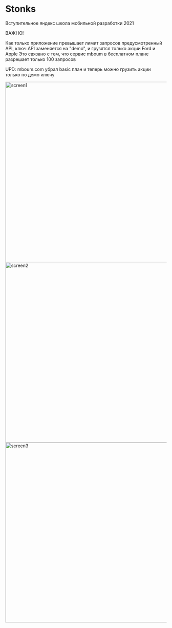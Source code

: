 # Stonks
Вступительное яндекс школа мобильной разработки 2021

ВАЖНО!

Как только приложение превышает лимит запросов предусмотренный API, ключ API заменяется на "demo", и грузятся только акции Ford и Apple
Это связано с тем, что сервис mboum в бесплатном плане разрешает только 100 запросов

UPD: mboum.com убрал basic план и теперь можно грузить акции только по демо ключу

<img width="563" alt="screen1" src="https://user-images.githubusercontent.com/21274627/110124906-bef17a00-7dd3-11eb-919b-bc1c3bb2b88c.png">
<img width="563" alt="screen2" src="https://user-images.githubusercontent.com/21274627/110124908-bf8a1080-7dd3-11eb-9341-c129c299b968.png">
<img width="563" alt="screen3" src="https://user-images.githubusercontent.com/21274627/110124894-bac55c80-7dd3-11eb-8da3-59d4588ac6ef.png">



